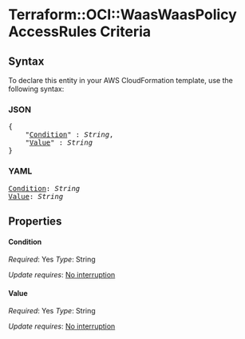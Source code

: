 # Terraform::OCI::WaasWaasPolicy AccessRules Criteria

## Syntax

To declare this entity in your AWS CloudFormation template, use the following syntax:

### JSON

<pre>
{
    "<a href="#condition" title="Condition">Condition</a>" : <i>String</i>,
    "<a href="#value" title="Value">Value</a>" : <i>String</i>
}
</pre>

### YAML

<pre>
<a href="#condition" title="Condition">Condition</a>: <i>String</i>
<a href="#value" title="Value">Value</a>: <i>String</i>
</pre>

## Properties

#### Condition

_Required_: Yes
_Type_: String

_Update requires_: [No interruption](https://docs.aws.amazon.com/AWSCloudFormation/latest/UserGuide/using-cfn-updating-stacks-update-behaviors.html#update-no-interrupt)

#### Value

_Required_: Yes
_Type_: String

_Update requires_: [No interruption](https://docs.aws.amazon.com/AWSCloudFormation/latest/UserGuide/using-cfn-updating-stacks-update-behaviors.html#update-no-interrupt)

